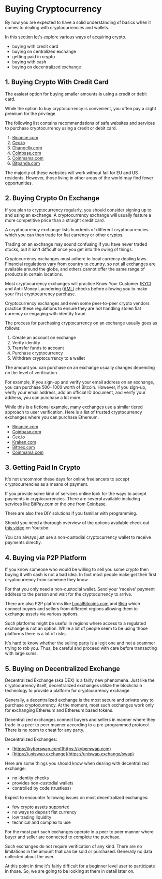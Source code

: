 # Buying Cryptocurrency

By now you are expected to have a solid understanding of basics when it comes to dealing with cryptocurrencies and wallets.

In this section let's explore various ways of acquiring crypto.

- buying with credit card
- buying on centralized exchange
- getting paid in crypto
- buying with cash
- buying on decentralized exchange

## 1. Buying Crypto With Credit Card

The easiest option for buying smaller amounts is using a credit or debit card. 

While the option to buy cryptocurrency is convenient, you often pay a slight premium for the privilege. 

The following list contains recommendations of safe websites and services to purchase cryptocurrency using a credit or debit card. 

1. [Binance.com](https://www.binance.com/en/register?ref=42579924)
2. [Cex.io](https://cex.io/r/2/up131140473/2)
3. [Changelly.com](https://changelly.com/?ref_id=gj6utb868eyusrf7)
4. [Coinbase.com]()
5. [Coinmama.com](https://go.coinmama.com/visit/?bta=61248&nci=5370)
6. [Bitpanda.com]()

The majority of these websites will work without fail for EU and US residents. However, those living in other areas of the world may find fewer opportunities.

## 2. Buying Crypto On Exchange

If you plan to cryptocurrency regularly, you should consider signing up to and using an exchange. A cryptocurrency exchange will usually feature a more competitive price than a straight credit card. 

A cryptocurrency exchange lists hundreds of different cryptocurrencies which you can then trade for fiat currency or other cryptos. 

Trading on an exchange may sound confusing if you have never traded stocks, but it isn't difficult once you get into the swing of things. 

Cryptocurrency exchanges must adhere to local currency dealing laws. Financial regulations vary from country to country, so not all exchanges are available around the globe, and others cannot offer the same range of products in certain locations. 

Most cryptocurrency exchanges will practice Know Your Customer ([KYC](https://en.wikipedia.org/wiki/Know_your_customer)) and Anti-Money Laundering ([AML](https://en.wikipedia.org/wiki/Money_laundering#Combating)) checks before allowing you to make your first cryptocurrency purchase.

Cryptocurrency exchanges and even some peer-to-peer crypto vendors practice these regulations to ensure they are not handling stolen fiat currency or engaging with identity fraud.

The process for purchasing cryptocurrency on an exchange usually goes as follows:

1. Create an account on exchange
2. Verify identity
3. Transfer funds to account
4. Purchase cryptocurrency
5. Withdraw cryptocurrency to a wallet

The amount you can purchase on an exchange usually changes depending on the level of verification. 

For example, if you sign-up and verify your email address on an exchange, you can purchase $500-$1000 worth of Bitcoin. However, if you sign-up, verify your email address, add an official ID document, and verify your address, you can purchase a lot more. 

While this is a fictional example, many exchanges use a similar tiered approach to user verification. Here is a list of trusted cryptocurrency exchanges where you can purchase Ethereum.

* [Binance.com](https://www.binance.com/en/register?ref=42579924)
* [Coinbase.com]()
* [Cex.io](https://cex.io/r/0/up131140473/0)
* [Kraken.com]()
* [Bittrex.com]()
* [Coinmama.com](https://go.coinmama.com/visit/?bta=61248&nci=5343)

## 3. Getting Paid In Crypto

It's not uncommon these days for online freelancers to accept cryptocurrencies as a means of payment. 

If you provide some kind of services online look for the ways to accept payments in cryptocurrencies. There are several available including services like [BitPay.com](https://bitpay.com) or the one from [Coinbase](https://commerce.coinbase.com).

There are also free DIY solutions if you familiar with programming.

Should you need a thorough overview of the options available check out [this video](https://www.youtube.com/watch?v=OA08wZNvN8c) on Youtube.

You can always just use a non-custodial cryptocurrency wallet to receive payments directly.

## 4. Buying via P2P Platform

If you know someone who would be willing to sell you some crypto then buying it with cash is not a bad idea. In fact most people make get their first cryptocurrency from someone they know.

For that you only need a non-custodial wallet. Send your 'receive' payment address to the person and wait for the cryptocurrency to arrive.

There are also P2P platforms like [LocalBitcoins.com](https://localbitcoins.com) and [Bisq](https://bisq.network) which connect buyers and sellers from different regions allowing them to exchange assets via various options. 

Such platforms might be useful in regions where access to a regulated exchange is not an option. While a lot of people seem to be using those platforms there is a lot of risks. 

It's hard to know whether the selling party is a legit one and not a scammer trying to rob you. Thus, be careful and proceed with care before transacting with large sums.

## 5. Buying on Decentralized Exchange

Decentralized Exchange (aka DEX) is a fairly new phenomena. Just like the cryptocurrency itself, decentralized exchanges utilize the blockchain technology to provide a platform for cryptocurrency exchange. 

Generally, a decentralized exchange is the most secure and private way to purchase cryptocurrency. At the moment, most such exchanges work only for exchanging Ethereum and Ethereum based tokens.

Decentralized exchanges connect buyers and sellers in manner where they trade in a peer to peer manner according to a pre-programmed protocol. There is no room to cheat for any party.

Decentralized Exchanges:

- [https://kyberswap.com](https://kyberswap.com)
- [https://uniswap.exchange](https://uniswap.exchange/swap)

Here are some things you should know when dealing with decentralized exchange:

- no identity checks
- provides non-custodial wallets
- controlled by code (trustless)

Expect to encounter following issues on most decentralized exchanges:

- few crypto assets supported
- no ways to deposit fiat currency
- low trading liquidity 
- technical and complex to use

For the most part such exchanges operate in a peer to peer manner where buyer and seller are connected to complete the purchase. 

Such exchanges do not require verification of any kind. There are no limitations in the amount that can be sold or purchased. Generally no data collected about the user.

At this point in time it's fairly difficult for a beginner level user to participate in those. So, we are going to be looking at them in detail later on.